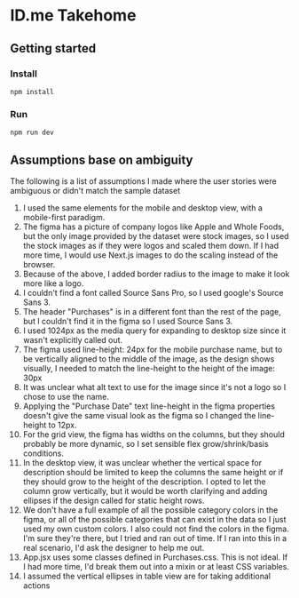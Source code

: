 # ID.me Takehome

## Getting started

### Install

```
npm install
```

### Run

```
npm run dev
```

## Assumptions base on ambiguity

The following is a list of assumptions I made where the user stories were ambiguous or didn't match the sample dataset

1. I used the same elements for the mobile and desktop view, with a mobile-first paradigm.
1. The figma has a picture of company logos like Apple and Whole Foods, but the only image provided by the dataset were stock images, so I used the stock images as if they were logos and scaled them down. If I had more time, I would use Next.js images to do the scaling instead of the browser.
1. Because of the above, I added border radius to the image to make it look more like a logo.
1. I couldn't find a font called Source Sans Pro, so I used google's Source Sans 3.
1. The header "Purchases" is in a different font than the rest of the page, but I couldn't find it in the figma so I used Source Sans 3.
1. I used 1024px as the media query for expanding to desktop size since it wasn't explicitly called out.
1. The figma used line-height: 24px for the mobile purchase name, but to be vertically aligned to the middle of the image, as the design shows visually, I needed to match the line-height to the height of the image: 30px
1. It was unclear what alt text to use for the image since it's not a logo so I chose to use the name.
1. Applying the "Purchase Date" text line-height in the figma properties doesn't give the same visual look as the figma so I changed the line-height to 12px.
1. For the grid view, the figma has widths on the columns, but they should probably be more dynamic, so I set sensible flex grow/shrink/basis conditions.
1. In the desktop view, it was unclear whether the vertical space for description should be limited to keep the columns the same height or if they should grow to the height of the description. I opted to let the column grow vertically, but it would be worth clarifying and adding ellipses if the design called for static height rows.
1. We don't have a full example of all the possible category colors in the figma, or all of the possible categories that can exist in the data so I just used my own custom colors. I also could not find the colors in the figma. I'm sure they're there, but I tried and ran out of time. If I ran into this in a real scenario, I'd ask the designer to help me out.
1. App.jsx uses some classes defined in Purchases.css. This is not ideal. If I had more time, I'd break them out into a mixin or at least CSS variables.
1. I assumed the vertical ellipses in table view are for taking additional actions
